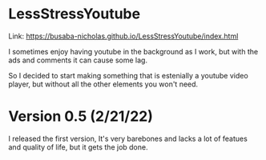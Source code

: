 # LessStressYoutube

Link: https://busaba-nicholas.github.io/LessStressYoutube/index.html

I sometimes enjoy having youtube in the background as I work, but with the ads and comments it can cause some lag.

So I decided to start making something that is estenially a youtube video player, but without all the other elements you won't need.

# Version 0.5 (2/21/22)
I released the first version, It's very barebones and lacks a lot of featues and quality of life, but it gets the job done.
